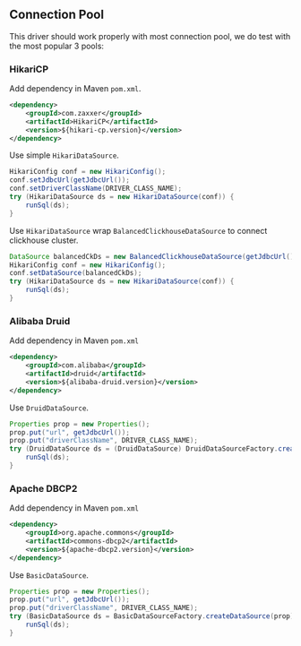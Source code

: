 ## Connection Pool

This driver should work properly with most connection pool, we do test with the most popular 3 pools:

### HikariCP

Add dependency in Maven `pom.xml`.

```xml
<dependency>
    <groupId>com.zaxxer</groupId>
    <artifactId>HikariCP</artifactId>
    <version>${hikari-cp.version}</version>
</dependency>
```

Use simple `HikariDataSource`.

```java
HikariConfig conf = new HikariConfig();
conf.setJdbcUrl(getJdbcUrl());
conf.setDriverClassName(DRIVER_CLASS_NAME);
try (HikariDataSource ds = new HikariDataSource(conf)) {
    runSql(ds);
}
```

Use `HikariDataSource` wrap `BalancedClickhouseDataSource` to connect clickhouse cluster.

```java
DataSource balancedCkDs = new BalancedClickhouseDataSource(getJdbcUrl());
HikariConfig conf = new HikariConfig();
conf.setDataSource(balancedCkDs);
try (HikariDataSource ds = new HikariDataSource(conf)) {
    runSql(ds);
}
```

### Alibaba Druid

Add dependency in Maven `pom.xml`

```xml
<dependency>
    <groupId>com.alibaba</groupId>
    <artifactId>druid</artifactId>
    <version>${alibaba-druid.version}</version>
</dependency>
```

Use `DruidDataSource`.

```java
Properties prop = new Properties();
prop.put("url", getJdbcUrl());
prop.put("driverClassName", DRIVER_CLASS_NAME);
try (DruidDataSource ds = (DruidDataSource) DruidDataSourceFactory.createDataSource(prop)) {
    runSql(ds);
}
```

### Apache DBCP2

Add dependency in Maven `pom.xml`

```xml
<dependency>
    <groupId>org.apache.commons</groupId>
    <artifactId>commons-dbcp2</artifactId>
    <version>${apache-dbcp2.version}</version>
</dependency>
```

Use `BasicDataSource`.

```java
Properties prop = new Properties();
prop.put("url", getJdbcUrl());
prop.put("driverClassName", DRIVER_CLASS_NAME);
try (BasicDataSource ds = BasicDataSourceFactory.createDataSource(prop)) {
    runSql(ds);
}
```
